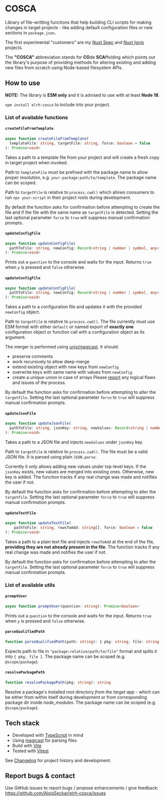 # COSCA
Library of file-writting functions that help building CLI scripts for making changes in target projects - like adding default configuration files or new sections in `package.json`.

The first experimental "customers" are my [Nuxt Spec](https://github.com/AloisSeckar/nuxt-spec) and [Nuxt Ignis](https://github.com/AloisSeckar/nuxt-ignis) projects.

The **"COSCA"** abbreviation stands for **CO**de **SCA**ffolding which points out the library's purpose of providing methods for altering existing and adding new files from scratch using Node-based filesystem APIs.

## How to use

**NOTE:** The library is **ESM only** and it is advised to use with at least **Node 18**.

`npm install elrh-cosca` to include into your project.

### List of available functions

#### `createFileFromTemplate`

```ts
async function createFileFromTemplate(
  templateFile: string, targetFile: string, force: boolean = false
): Promise<void>
```

Takes a path to a template file from your project and will create a fresh copy in target project when invoked. 

Path to `templateFile` must be prefixed with the package name to allow proper resolution, e.g. `your-package:path/to/template`. The package name can be scoped.

Path to `targetFile` is relative to `process.cwd()` which allows consumers to run `npx your-script` in their project roots during development.

By default the function asks for confirmation before attempting to create the file and if the file with the same name as `targetFile` is detected. Setting the last optional parameter `force` to `true` will suppress manual confirmation prompts.

#### `updateConfigFile`

```ts
async function updateConfigFile(
  pathToFile: string, newConfig: Record<string | number | symbol, any>, force: boolean = false
): Promise<void>
```

Prints out a `question` to the console and waits for the input. Returns `true` when `y` is pressed and `false` otherwise.

#### `updateConfigFile`

```ts
async function updateConfigFile(
  pathToFile: string, newConfig: Record<string | number | symbol, any>, force: boolean = false
): Promise<void>
```

Takes a path to a configuration file and updates it with the provided `newConfig` object. 

Path to `targetFile` is relative to `process.cwd()`. The file currently must use ESM format with either `default` or named export of **exactly one** configuration object or function call with a configuration object as its argument.

The merger is performed using [unjs/magicast](https://github.com/unjs/magicast). It should:
- preserve comments
- work recursively to allow deep-merge
- extend existing object with new keys from `newConfig`
- overwrite keys with same name with values from `newConfig`
- create a unique-union in case of arrays
Please [report](https://github.com/AloisSeckar/elrh-cosca/issues) any logical flaws and issues of the process.

By default the function asks for confirmation before attempting to alter the `targetFile`. Setting the last optional parameter `force` to `true` will suppress manual confirmation prompts.

#### `updateJsonFile`

```ts
async function updateJsonFile(
  pathToFile: string, jsonKey: string, newValues: Record<string | number | symbol, any>, force: boolean = false
): Promise<void>
```

Takes a path to a JSON file and injects `newValues` under `jsonKey` key.

Path to `targetFile` is relative to `process.cwd()`. The file must be a valid JSON file. It is parsed using plain `JSON.parse`.

Currently it only allows adding new values under top-level keys. If the `jsonKey` exists, new values are merged into existing ones. Otherwise, new key is added. The function tracks if any real change was made and notifies the user if not.

By default the function asks for confirmation before attempting to alter the `targetFile`. Setting the last optional parameter `force` to `true` will suppress manual confirmation prompts.

#### `updateTextFile`

```ts
async function updateTextFile(
    pathToFile: string, rowsToAdd: string[], force: boolean = false
): Promise<void>
```

Takes a path to a plain text file and injects `rowsToAdd` at the end of the file, **providing they are not already present in the file**. The function tracks if any real change was made and notifies the user if not.

By default the function asks for confirmation before attempting to alter the `targetFile`. Setting the last optional parameter `force` to `true` will suppress manual confirmation prompts.

### List of available utils

#### `promptUser`

```ts
async function promptUser(question: string): Promise<boolean>
```

Prints out a `question` to the console and waits for the input. Returns `true` when `y` is pressed and `false` otherwise.

#### `parseQualifiedPath`

```ts
function parseQualifiedPath(path: string): { pkg: string; file: string }
```

Expects path to file in `"package:relative/path/to/file"` format and splits it into `{ pkg, file }`. The package name can be scoped (e.g. `@scope/package`).

#### `resolvePackagePath`

```ts
function resolvePackagePath(pkg: string): string
```

Resolve a package's installed root directory *from the target app* - which can be either from within itself during development or from corresponding package dir inside *node_modules*. The package name can be scoped (e.g. `@scope/package`).

## Tech stack

- Developed with [TypeScript](https://www.typescriptlang.org/) in mind
- Using [magicast](https://github.com/unjs/magicast) for parsing files
- Build with [Vite](https://vitejs.dev/)
- Tested with [Vitest](https://vitest.dev/)

See [Changelog](https://github.com/AloisSeckar/elrh-cosca/blob/main/CHANGELOG.md) for project history and development.

## Report bugs & contact

Use GitHub issues to report bugs / propose enhancements / give feedback:
https://github.com/AloisSeckar/elrh-cosca/issues
